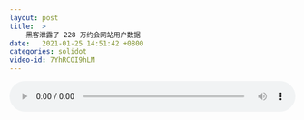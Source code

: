 ```yaml
---
layout: post
title:  >
    黑客泄露了 228 万约会网站用户数据
date:   2021-01-25 14:51:42 +0800
categories: solidot
video-id: 7YhRCOI9hLM
---
```


<audio src="/assets/91891f17f2ccfceeb48f00c1710713b1.mp3" style="width: 100%;" controls></audio>

